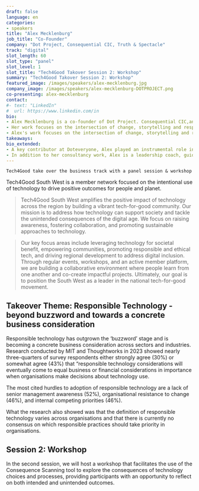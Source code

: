 ```yaml
---
draft: false
language: en
categories:
- speakers
title: "Alex Mecklenburg"
job_title: "Co-Founder"
company: "Dot Project, Consequential CIC, Truth & Spectacle"
track: "digital"
slot_length: 60
slot_type: "panel"
slot_level: 1
slot_title: "Tech4Good Takover Session 2: Workshop"
summary: "Tech4Good Takover Session 2: Workshop"
featured_image: /images/speakers/alex-mecklenburg.jpg
company_image: /images/speakers/alex-mecklenburg-DOTPROJECT.png
co-presenting: alex-mecklenburg 
contact:
#- text: "LinkedIn"
#  url: https://www.linkedin.com/in
bio:
- Alex Mecklenburg is a co-founder of Dot Project. Consequential CIC,and Truth & Spectacle
- Her work focuses on the intersection of change, storytelling and responsible  innovation. 
- Alex's work focuses on the intersection of change, storytelling and responsible innovation. Through her work, Alex helps teams and organisations develop and scale digital products that align with their values, principles and practices while anticipating the broader societal impacts.
takeaways:
bio_extended:
- A key contributor at Doteveryone, Alex played an instrumental role in creating Consequence Scanning, a tool designed to help teams assess the intended and unintended consequences of their digital solutions. This agile practice encourages organisations to proactively design for positive outcomes and mitigate risks. 
- In addition to her consultancy work, Alex is a leadership coach, guiding senior leaders in the creative and tech sectors on how to grow alongside their organisations and foster healthy relationships, ethical decision-making, resilience, and innovation. Her expertise lies in helping leaders and teams navigate complex challenges while staying true to their organisational mission.
---
```

    Tech4Good take over the business track with a panel session & workshop

Tech4Good South West is a member network focused on the intentional use of technology to drive positive outcomes for people and planet.

> Tech4Good South West amplifies the positive impact of technology across the region by building a vibrant tech-for-good community. Our mission is to address how technology can support society and tackle the unintended consequences of the digital age. We focus on raising awareness, fostering collaboration, and promoting sustainable approaches to technology.

> Our key focus areas include leveraging technology for societal benefit, empowering communities, promoting responsible and ethical tech, and driving regional development to address digital inclusion. Through regular events, workshops, and an active member platform, we are building a collaborative environment where people learn from one another and co-create impactful projects. Ultimately, our goal is to position the South West as a leader in the national tech-for-good movement.

## Takeover Theme: Responsible Technology - beyond buzzword and towards a concrete business consideration

Responsible technology has outgrown the ‘buzzword’ stage and is becoming a concrete business consideration across sectors and industries. Research conducted by MIT and  Thoughtworks in 2023 showed nearly three-quarters of survey respondents either strongly agree (30%) or somewhat agree (43%) that “responsible technology considerations will eventually come to equal business or financial considerations in importance when organisations make decisions about technology use.

The most cited hurdles to adoption of responsible technology are a lack of senior management awareness (52%), organisational resistance to change (46%), and internal competing priorities (46%).

What the research also showed was that the definition of responsible technology varies across organisations and that there is currently no consensus on which responsible practices should take priority in organisations. 

## Session 2: Workshop

In the second session, we will host a workshop that facilitates the use of the Consequence Scanning tool to explore the consequences of technology choices and processes, providing participants with an opportunity to reflect on both intended and unintended outcomes.
